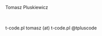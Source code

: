 Tomasz Pluskiewicz

<br/>
<br/>
<a href="http://t-code.pl"><i class="fa fa-globe"></i></a>
t-code.pl
<a href="http://twitter.com/tpluscode"><i class="fa fa-envelope-o"></i></a>
tomasz (at) t-code.pl
<a href="http://twitter.com/tpluscode"><i class="fa fa-twitter"></i></a>
@tpluscode
